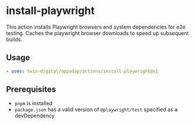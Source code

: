 # install-playwright

This action installs Playwright browsers and system dependencies for e2e testing. Caches the playwright browser
downloads to speed up subsequent builds.

## Usage

```yaml
- uses: twin-digital/appadap/actions/install-playwright@v1
```

## Prerequisites

- `pnpm` is installed
- `package.json` has a valid version of `@playwright/test` specified as a devDependency
